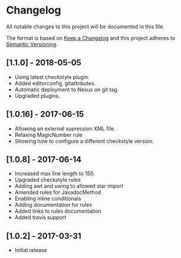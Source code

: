 # Changelog
All notable changes to this project will be documented in this file.

The format is based on [Keep a Changelog](http://keepachangelog.com/en/1.0.0/)
and this project adheres to [Semantic Versioning](http://semver.org/spec/v2.0.0.html).

## [1.1.0] - 2018-05-05

- Using latest checkstyle plugin.
- Added editorconfig, gitattributes.
- Automatic deployment to Nexus on git tag.
- Upgraded plugins.

## [1.0.16] - 2017-06-15

- Allowing an external supression XML file.
- Relaxing MagicNumber rule
- Showing how to configure a different checkstyle version.

## [1.0.8] - 2017-06-14

- Increased max line length to 150.
- Upgraded checkstyle rules
- Adding awt and swing to allowed star import
- Amended rules for JavadocMethod
- Enabling inline conditionals
- Adding documentation for rules
- Added links to rules documentation
- Added  travis support

## [1.0.2] - 2017-03-31

- Initial release
